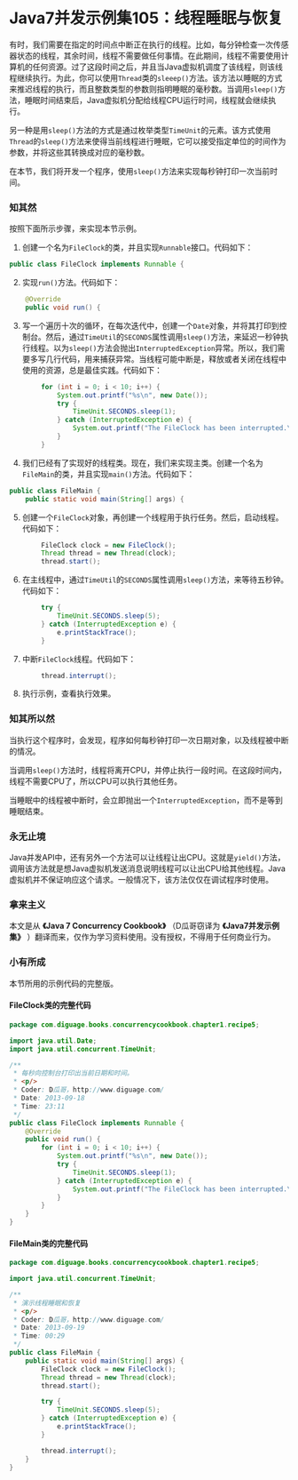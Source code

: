 # Java7并发示例集105：线程睡眠与恢复

有时，我们需要在指定的时间点中断正在执行的线程。比如，每分钟检查一次传感器状态的线程，其余时间，线程不需要做任何事情。在此期间，线程不需要使用计算机的任何资源。过了这段时间之后，并且当Java虚拟机调度了该线程，则该线程继续执行。为此，你可以使用`Thread`类的`sleeep()`方法。该方法以睡眠的方式来推迟线程的执行，而且整数类型的参数则指明睡眠的毫秒数。当调用`sleep()`方法，睡眠时间结束后，Java虚拟机分配给线程CPU运行时间，线程就会继续执行。

另一种是用`sleep()`方法的方式是通过枚举类型`TimeUnit`的元素。该方式使用`Thread`的`sleep()`方法来使得当前线程进行睡眠，它可以接受指定单位的时间作为参数，并将这些其转换成对应的毫秒数。

在本节，我们将开发一个程序，使用`sleep()`方法来实现每秒钟打印一次当前时间。


### 知其然

按照下面所示步骤，来实现本节示例。

1. 创建一个名为`FileClock`的类，并且实现`Runnable`接口。代码如下：
```Java
public class FileClock implements Runnable {
```

2. 实现`run()`方法。代码如下：
```Java
    @Override
    public void run() {
```

3. 写一个遍历十次的循环，在每次迭代中，创建一个`Date`对象，并将其打印到控制台。然后，通过`TimeUtil`的`SECONDS`属性调用`sleep()`方法，来延迟一秒钟执行线程。以为`sleep()`方法会抛出`InterruptedException`异常。所以，我们需要多写几行代码，用来捕获异常。当线程可能中断是，释放或者关闭在线程中使用的资源，总是最佳实践。代码如下：
```Java
        for (int i = 0; i < 10; i++) {
            System.out.printf("%s\n", new Date());
            try {
                TimeUnit.SECONDS.sleep(1);
            } catch (InterruptedException e) {
                System.out.printf("The FileClock has been interrupted.\n");
            }
        }
```

4. 我们已经有了实现好的线程类。现在，我们来实现主类。创建一个名为`FileMain`的类，并且实现`main()`方法。代码如下：
```Java
public class FileMain {
    public static void main(String[] args) {
```

5. 创建一个`FileClock`对象，再创建一个线程用于执行任务。然后，启动线程。代码如下：
```Java
        FileClock clock = new FileClock();
        Thread thread = new Thread(clock);
        thread.start();
```

6. 在主线程中，通过`TimeUtil`的`SECONDS`属性调用`sleep()`方法，来等待五秒钟。代码如下：
```Java
        try {
            TimeUnit.SECONDS.sleep(5);
        } catch (InterruptedException e) {
            e.printStackTrace();
        }
```

7. 中断`FileClock`线程。代码如下：
```Java
        thread.interrupt();
```

8. 执行示例，查看执行效果。


### 知其所以然

当执行这个程序时，会发现，程序如何每秒钟打印一次日期对象，以及线程被中断的情况。

当调用`sleep()`方法时，线程将离开CPU，并停止执行一段时间。在这段时间内，线程不需要CPU了，所以CPU可以执行其他任务。

当睡眠中的线程被中断时，会立即抛出一个`InterruptedException`，而不是等到睡眠结束。


### 永无止境

Java并发API中，还有另外一个方法可以让线程让出CPU。这就是`yield()`方法，调用该方法就是想Java虚拟机发送消息说明线程可以让出CPU给其他线程。Java虚拟机并不保证响应这个请求。一般情况下，该方法仅仅在调试程序时使用。


### 拿来主义

本文是从 **《Java 7 Concurrency Cookbook》** （D瓜哥窃译为 **《Java7并发示例集》** ）翻译而来，仅作为学习资料使用。没有授权，不得用于任何商业行为。


### 小有所成

本节所用的示例代码的完整版。

#### FileClock类的完整代码
```Java
package com.diguage.books.concurrencycookbook.chapter1.recipe5;

import java.util.Date;
import java.util.concurrent.TimeUnit;

/**
 * 每秒向控制台打印出当前日期和时间。
 * <p/>
 * Coder: D瓜哥，http://www.diguage.com/
 * Date: 2013-09-18
 * Time: 23:11
 */
public class FileClock implements Runnable {
    @Override
    public void run() {
        for (int i = 0; i < 10; i++) {
            System.out.printf("%s\n", new Date());
            try {
                TimeUnit.SECONDS.sleep(1);
            } catch (InterruptedException e) {
                System.out.printf("The FileClock has been interrupted.\n");
            }
        }
    }
}
```

#### FileMain类的完整代码
```Java
package com.diguage.books.concurrencycookbook.chapter1.recipe5;

import java.util.concurrent.TimeUnit;

/**
 * 演示线程睡眠和恢复
 * <p/>
 * Coder: D瓜哥，http://www.diguage.com/
 * Date: 2013-09-19
 * Time: 00:29
 */
public class FileMain {
    public static void main(String[] args) {
        FileClock clock = new FileClock();
        Thread thread = new Thread(clock);
        thread.start();

        try {
            TimeUnit.SECONDS.sleep(5);
        } catch (InterruptedException e) {
            e.printStackTrace();
        }

        thread.interrupt();
    }
}
```
